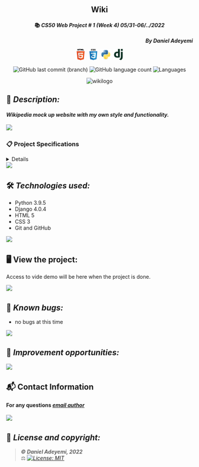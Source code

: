 ## <div align="center"> Wiki

#### <div align="center">📚 _CS50 Web Project # 1 (Week 4) 05/31-06/../2022_ </div>

**_<p align="right">By Daniel Adeyemi_**</p>

<p align="center">
<img alt="HTML5" width="30px" src="https://raw.githubusercontent.com/github/explore/80688e429a7d4ef2fca1e82350fe8e3517d3494d/topics/html/html.png" />
<img alt="CSS3" width="30px" src="https://raw.githubusercontent.com/github/explore/80688e429a7d4ef2fca1e82350fe8e3517d3494d/topics/css/css.png" />
<img src="https://raw.githubusercontent.com/devicons/devicon/master/icons/python/python-original.svg" alt="python" width="30"/>
<img alt="django" width="30px" src="https://raw.githubusercontent.com/devicons/devicon/master/icons/django/django-plain.svg" />

</p>
<div align="center">

![GitHub last commit (branch)](https://img.shields.io/github/last-commit/DanielAdeyemi/CS50W_Project_1/main?color=purple&style=for-the-badge)
![GitHub language count](https://img.shields.io/github/languages/count/DanielAdeyemi/CS50W_Project_1?color=purple&style=for-the-badge) ![Languages](https://img.shields.io/github/languages/top/DanielAdeyemi/CS50W_Project_1?color=purple&style=for-the-badge)

</div>
<p align="center"><img src="https://i.insider.com/5fbd515550e71a001155724f?width=2000&format=jpeg&auto=webp" alt="wikilogo" height="250px"/> </p>

## 🚩 _Description:_

#### **_Wikipedia mock up website with my own style and functionality._**

<img src="https://raw.githubusercontent.com/andreasbm/readme/master/assets/lines/rainbow.png" />

<summary><h3>📋 Project Specifications </h3></summary>
<details>

|   #   |           Block           |                                                                                                                                              Task Description                                                                                                                                              | Completed |
| :---: | :-----------------------: | :--------------------------------------------------------------------------------------------------------------------------------------------------------------------------------------------------------------------------------------------------------------------------------------------------------: | :-------: |
| **0** |        **Project**        |                                                                                                                               **_Project creation and github link, README_**                                                                                                                               |    ✅     |
| **1** |      **Entry Page**       |                                                                         **_Visiting /wiki/TITLE, where TITLE is the title of an encyclopedia entry, should render a page that displays the contents of that encyclopedia entry_**                                                                          |    ✅     |
|  1a   |        Entry Page         |                                                                                                    The view should get the content of the encyclopedia entry by calling the appropriate util function.                                                                                                     |    ✅     |
|  1b   |        Entry Page         |                                                                               an entry is requested that does not exist, the user should be presented with an error page indicating that their requested page was not found.                                                                               |    ✅     |
|  1c   |        Entry Page         |                                                                   If the entry does exist, the user should be presented with a page that displays the content of the entry. The title of the page should include the name of the entry.                                                                    |    ✅     |
| **2** |      **Index Page**       |                                                             **_Update index.html such that, instead of merely listing the names of all pages in the encyclopedia, user can click on any entry name to be taken directly to that entry page._**                                                             |    ✅     |
| **3** |        **Search**         |                                                                                                **_Allow the user to type a query into the search box in the sidebar to search for an encyclopedia entry._**                                                                                                |    ✅     |
|  3a   |          Search           |                                                                                                If the query matches the name of an encyclopedia entry, the user should be redirected to that entry’s page.                                                                                                 |    ✅     |
|  3b   |          Search           | If the query does not match the name of an encyclopedia entry, the user should instead be taken to a search results page that displays a list of all encyclopedia entries that have the query as a substring. For example, if the search query were ytho, then Python should appear in the search results. |    ✅     |
|  3c   |          Search           |                                                                                                  Clicking on any of the entry names on the search results page should take the user to that entry’s page.                                                                                                  |    ✅     |
| **4** |       **New Page**        |                                                                                       **_Clicking “Create New Page” in the sidebar should take the user to a page where they can create a new encyclopedia entry._**                                                                                       |    ✅     |
|  4a   |         New Page          |                                                                                     Users should be able to enter a title for the page and, in a textarea, should be able to enter the Markdown content for the page.                                                                                      |    ✅     |
|  4b   |         New Page          |                                                                                                                       Users should be able to click a button to save their new page.                                                                                                                       |    ✅     |
|  4c   |         New Page          |                                                                                When the page is saved, if an encyclopedia entry already exists with the provided title, the user should be presented with an error message.                                                                                |    ✅     |
|  4d   |         New Page          |                                                                                              Otherwise, the encyclopedia entry should be saved to disk, and the user should be taken to the new entry’s page.                                                                                              |    ✅     |
| **5** |       **Edit page**       |                                                                       **_On each entry page, the user should be able to click a link to be taken to a page where the user can edit that entry’s Markdown content in a textarea. _**                                                                        |    ✅     |
|  5a   |         Edit page         |                                                                       The textarea should be pre-populated with the existing Markdown content of the page. (i.e., the existing content should be the initial value of the textarea).                                                                       |    ✅     |
|  5b   |         Edit page         |                                                                                                              The user should be able to click a button to save the changes made to the entry.                                                                                                              |    ✅     |
|  5c   |         Edit page         |                                                                                                             Once the entry is saved, the user should be redirected back to that entry’s page.                                                                                                              |    ✅     |
| **6** |      **Random Page**      |                                                                                                        **_Clicking “Random Page” in the sidebar should take user to a random encyclopedia entry._**                                                                                                        |    ✅     |
| **7** | **MD to HTML conversion** |                              **_On each entry’s page, any Markdown content in the entry file should be converted to HTML before being displayed to the user. You may use the python-markdown2 package to perform this conversion, installable via pip3 install markdown2._**                               |    ✅     |
|  7a   |   MD to HTML conversion   |   Challenge for those more comfortable: If you’re feeling more comfortable, try implementing the Markdown to HTML conversion without using any external libraries, supporting headings, boldface text, unordered lists, links, and paragraphs. You may find using regular expressions in Python helpful.   |    ❌     |

</details>
<img src="https://raw.githubusercontent.com/andreasbm/readme/master/assets/lines/rainbow.png" />

## 🛠️ _Technologies used:_

- Python 3.9.5
- Django 4.0.4
- HTML 5
- CSS 3
- Git and GitHub

<img src="https://raw.githubusercontent.com/andreasbm/readme/master/assets/lines/rainbow.png" />

## 🖥️ View the project:

Access to vide demo will be here when the project is done.

<!-- You can access video demonstration of the project functionallity [here](https://youtu.be/COEqBrtfsic) -->
<img src="https://raw.githubusercontent.com/andreasbm/readme/master/assets/lines/rainbow.png" />

## 🐛 _Known bugs:_

- no bugs at this time

<img src="https://raw.githubusercontent.com/andreasbm/readme/master/assets/lines/rainbow.png" />

## 🌟 _Improvement opportunities:_

<img src="https://raw.githubusercontent.com/andreasbm/readme/master/assets/lines/rainbow.png" />

## 📬 Contact Information

#### For any questions _[email author](mailto:adeyemidany+github@gmail.com?subject=[GitHubAPI])_

<img src="https://raw.githubusercontent.com/andreasbm/readme/master/assets/lines/rainbow.png" />

## 📘 _License and copyright:_

> **_© Daniel Adeyemi, 2022_**  
> ⚖️ _[![License: MIT](https://img.shields.io/badge/License-MIT-yellow.svg)](https://opensource.org/licenses/MIT)_
